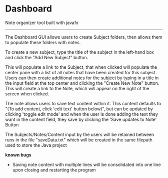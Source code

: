 # Dashboard
Note organizer tool built with javafx
*******************************************************************************************************************************

The Dashboard GUI allows users to create Subject folders, then allows them to populate these folders with notes.

To create a new subject, type the title of the subject in the left-hand box and click the "Add New Subject" button.

This will populate a link to the Subject, that when clicked will populate the center pane with a list of all notes that have been created 
for this subject. Users can then create additional notes for the subject by typing in a title in the input field at the top center
and clicking the "Create New Note" button. This will create a link to the Note, which will appear on the right of the screen when clicked. 

The note allows users to save text content within it. This content defaults to "(To add content, click 'edit text' button below)", but can 
be updated by clicking 'toggle edit mode' and when the user is done adding the text they want in the content field, they 
save by clicking the 'Save updates to Note' Button



The Subjects/Notes/Content input by the users will be retained between runs in the file "saveData.txt" which will be created in the same
filepath used to store the Java project


**known bugs**
- Saving note content with multiple lines will be consolidated into one line upon closing and restarting the program


